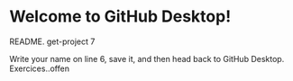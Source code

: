 # Welcome to GitHub Desktop!

 README.
 get-project 7

Write your name on line 6, save it, and then head back to GitHub Desktop.
 Exercices..offen
